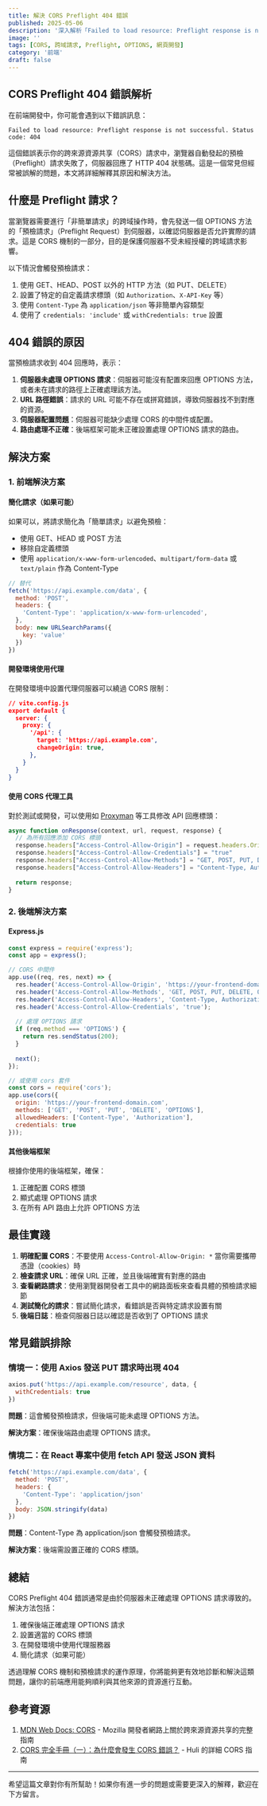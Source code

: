 ```yaml
---
title: 解決 CORS Preflight 404 錯誤
published: 2025-05-06
description: '深入解析「Failed to load resource: Preflight response is not successful. Status code: 404」錯誤的原因與解決方案'
image: ''
tags: [CORS, 跨域請求, Preflight, OPTIONS, 網頁開發]
category: '前端'
draft: false 
---
```


## CORS Preflight 404 錯誤解析

在前端開發中，你可能會遇到以下錯誤訊息：

```
Failed to load resource: Preflight response is not successful. Status code: 404
```

這個錯誤表示你的跨來源資源共享（CORS）請求中，瀏覽器自動發起的預檢（Preflight）請求失敗了，伺服器回應了 HTTP 404 狀態碼。這是一個常見但經常被誤解的問題，本文將詳細解釋其原因和解決方法。

## 什麼是 Preflight 請求？

當瀏覽器需要進行「非簡單請求」的跨域操作時，會先發送一個 OPTIONS 方法的「預檢請求」（Preflight Request）到伺服器，以確認伺服器是否允許實際的請求。這是 CORS 機制的一部分，目的是保護伺服器不受未經授權的跨域請求影響。

以下情況會觸發預檢請求：

1. 使用 GET、HEAD、POST 以外的 HTTP 方法（如 PUT、DELETE）
2. 設置了特定的自定義請求標頭（如 `Authorization`、`X-API-Key` 等）
3. 使用 `Content-Type` 為 `application/json` 等非簡單內容類型
4. 使用了 `credentials: 'include'` 或 `withCredentials: true` 設置

## 404 錯誤的原因

當預檢請求收到 404 回應時，表示：

1. **伺服器未處理 OPTIONS 請求**：伺服器可能沒有配置來回應 OPTIONS 方法，或者未在請求的路徑上正確處理該方法。
2. **URL 路徑錯誤**：請求的 URL 可能不存在或拼寫錯誤，導致伺服器找不到對應的資源。
3. **伺服器配置問題**：伺服器可能缺少處理 CORS 的中間件或配置。
4. **路由處理不正確**：後端框架可能未正確設置處理 OPTIONS 請求的路由。

## 解決方案

### 1. 前端解決方案

#### 簡化請求（如果可能）

如果可以，將請求簡化為「簡單請求」以避免預檢：

- 使用 GET、HEAD 或 POST 方法
- 移除自定義標頭
- 使用 `application/x-www-form-urlencoded`、`multipart/form-data` 或 `text/plain` 作為 Content-Type

```javascript
// 替代
fetch('https://api.example.com/data', {
  method: 'POST',
  headers: {
    'Content-Type': 'application/x-www-form-urlencoded',
  },
  body: new URLSearchParams({
    key: 'value'
  })
})
```

#### 開發環境使用代理

在開發環境中設置代理伺服器可以繞過 CORS 限制：

```json
// vite.config.js
export default {
  server: {
    proxy: {
      '/api': {
        target: 'https://api.example.com',
        changeOrigin: true,
      },
    }
  }
}
```

#### 使用 CORS 代理工具

對於測試或開發，可以使用如 [Proxyman](https://proxyman.io/) 等工具修改 API 回應標頭：

```javascript
async function onResponse(context, url, request, response) {
  // 為所有回應添加 CORS 標頭
  response.headers["Access-Control-Allow-Origin"] = request.headers.Origin
  response.headers["Access-Control-Allow-Credentials"] = "true"
  response.headers["Access-Control-Allow-Methods"] = "GET, POST, PUT, DELETE, OPTIONS"
  response.headers["Access-Control-Allow-Headers"] = "Content-Type, Authorization"
  
  return response;
}
```

### 2. 後端解決方案

#### Express.js

```javascript
const express = require('express');
const app = express();

// CORS 中間件
app.use((req, res, next) => {
  res.header('Access-Control-Allow-Origin', 'https://your-frontend-domain.com');
  res.header('Access-Control-Allow-Methods', 'GET, POST, PUT, DELETE, OPTIONS');
  res.header('Access-Control-Allow-Headers', 'Content-Type, Authorization');
  res.header('Access-Control-Allow-Credentials', 'true');
  
  // 處理 OPTIONS 請求
  if (req.method === 'OPTIONS') {
    return res.sendStatus(200);
  }
  
  next();
});

// 或使用 cors 套件
const cors = require('cors');
app.use(cors({
  origin: 'https://your-frontend-domain.com',
  methods: ['GET', 'POST', 'PUT', 'DELETE', 'OPTIONS'],
  allowedHeaders: ['Content-Type', 'Authorization'],
  credentials: true
}));
```

#### 其他後端框架

根據你使用的後端框架，確保：

1. 正確配置 CORS 標頭
2. 顯式處理 OPTIONS 請求
3. 在所有 API 路由上允許 OPTIONS 方法

## 最佳實踐

1. **明確配置 CORS**：不要使用 `Access-Control-Allow-Origin: *` 當你需要攜帶憑證（cookies）時
2. **檢查請求 URL**：確保 URL 正確，並且後端確實有對應的路由
3. **查看網路請求**：使用瀏覽器開發者工具中的網路面板來查看具體的預檢請求細節
4. **測試簡化的請求**：嘗試簡化請求，看錯誤是否與特定請求設置有關
5. **後端日誌**：檢查伺服器日誌以確認是否收到了 OPTIONS 請求

## 常見錯誤排除

### 情境一：使用 Axios 發送 PUT 請求時出現 404

```javascript
axios.put('https://api.example.com/resource', data, {
  withCredentials: true
})
```

**問題**：這會觸發預檢請求，但後端可能未處理 OPTIONS 方法。

**解決方案**：確保後端路由處理 OPTIONS 請求。

### 情境二：在 React 專案中使用 fetch API 發送 JSON 資料

```javascript
fetch('https://api.example.com/data', {
  method: 'POST',
  headers: {
    'Content-Type': 'application/json'
  },
  body: JSON.stringify(data)
})
```

**問題**：Content-Type 為 application/json 會觸發預檢請求。

**解決方案**：後端需設置正確的 CORS 標頭。

## 總結

CORS Preflight 404 錯誤通常是由於伺服器未正確處理 OPTIONS 請求導致的。解決方法包括：

1. 確保後端正確處理 OPTIONS 請求
2. 設置適當的 CORS 標頭
3. 在開發環境中使用代理服務器
4. 簡化請求（如果可能）

透過理解 CORS 機制和預檢請求的運作原理，你將能夠更有效地診斷和解決這類問題，讓你的前端應用能夠順利與其他來源的資源進行互動。

## 參考資源

1. [MDN Web Docs: CORS](https://developer.mozilla.org/zh-TW/docs/Web/HTTP/CORS) - Mozilla 開發者網路上關於跨來源資源共享的完整指南
2. [CORS 完全手冊（一）：為什麼會發生 CORS 錯誤？](https://blog.huli.tw/2021/02/19/cors-guide-1/) - Huli 的詳細 CORS 指南

---

希望這篇文章對你有所幫助！如果你有進一步的問題或需要更深入的解釋，歡迎在下方留言。 